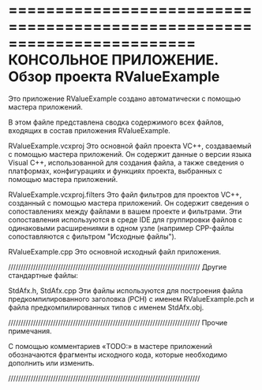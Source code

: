 ﻿========================================================================
    КОНСОЛЬНОЕ ПРИЛОЖЕНИЕ. Обзор проекта RValueExample
========================================================================

Это приложение RValueExample создано автоматически с помощью мастера приложений.

В этом файле представлена сводка содержимого всех файлов, входящих в состав приложения RValueExample.


RValueExample.vcxproj
    Это основной файл проекта VC++, создаваемый с помощью мастера приложений. Он содержит данные о версии языка Visual C++, использованной для создания файла, а также сведения о платформах, конфигурациях и функциях проекта, выбранных с помощью мастера приложений.

RValueExample.vcxproj.filters
    Это файл фильтров для проектов VC++, созданный с помощью мастера приложений. Он содержит сведения о сопоставлениях между файлами в вашем проекте и фильтрами. Эти сопоставления используются в среде IDE для группировки файлов с одинаковыми расширениями в одном узле (например CPP-файлы сопоставляются с фильтром "Исходные файлы").

RValueExample.cpp
    Это основной исходный файл приложения.

/////////////////////////////////////////////////////////////////////////////
Другие стандартные файлы:

StdAfx.h, StdAfx.cpp
    Эти файлы используются для построения файла предкомпилированного заголовка (PCH) с именем RValueExample.pch и файла предкомпилированных типов с именем StdAfx.obj.

/////////////////////////////////////////////////////////////////////////////
Прочие примечания.

С помощью комментариев «TODO:» в мастере приложений обозначаются фрагменты исходного кода, которые необходимо дополнить или изменить.

/////////////////////////////////////////////////////////////////////////////
